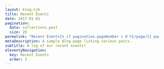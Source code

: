 ```yaml
---
layout: blog.njk
title: Recent Events
date: 2017-01-01
pagination:
  data: collections.post
  size: 20
permalink: "Recent Events{% if pagination.pageNumber > 0 %}/page/{{ pagination.pageNumber }}{% endif %}/index.html"
metaDescription: A sample Blog page listing various posts.
subtitle: A log of our recent events!
eleventyNavigation:
  key: Recent Events
  order: 3
---
```

